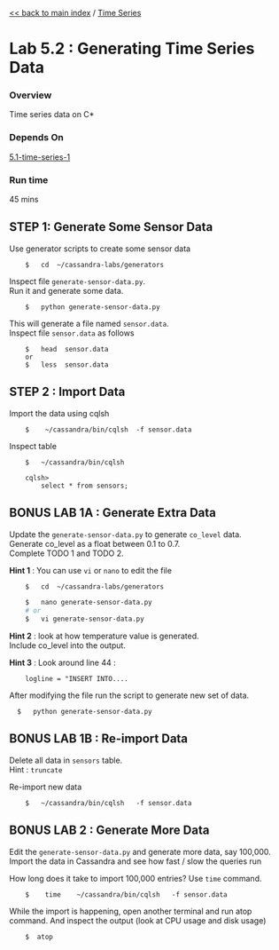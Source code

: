 <link rel='stylesheet' href='../assets/css/main.css'/>

[<< back to main index](../README.md) / [Time Series](README.md) 

Lab 5.2 : Generating Time Series Data
====================

### Overview
Time series data on C*

### Depends On 
[5.1-time-series-1](5.1-time-series-1.md)

### Run time
45 mins


## STEP 1: Generate Some Sensor Data
Use generator scripts to create some sensor data
```
    $   cd  ~/cassandra-labs/generators
```

Inspect file `generate-sensor-data.py`.  
Run it and generate some data.
```
    $   python generate-sensor-data.py
```

This will generate a file named `sensor.data`.   
Inspect file `sensor.data` as follows
```
    $   head  sensor.data
    or
    $   less  sensor.data
```

## STEP 2 : Import Data
Import the data using cqlsh
```
    $    ~/cassandra/bin/cqlsh  -f sensor.data
```

Inspect table
```
    $   ~/cassandra/bin/cqlsh

    cqlsh>   
        select * from sensors;
```

## BONUS LAB 1A : Generate Extra Data
Update the `generate-sensor-data.py` to generate `co_level` data.  
Generate co_level as a float between 0.1  to 0.7.  
Complete TODO 1 and TODO 2.

**Hint 1** : You can use `vi` or `nano` to edit the file
```bash
    $   cd  ~/cassandra-labs/generators

    $   nano generate-sensor-data.py
    # or
    $   vi generate-sensor-data.py
```

**Hint 2** : look  at how temperature value is generated.  
Include co_level into the output.  

**Hint 3** : Look around line 44 :
```
    logline = "INSERT INTO....
```

After modifying the file run the script to generate new set of data.
```
  $   python generate-sensor-data.py
```


## BONUS LAB 1B :  Re-import Data
Delete all data in `sensors` table.  
Hint : `truncate`  

Re-import new data
```
    $   ~/cassandra/bin/cqlsh   -f sensor.data
```


## BONUS LAB 2 : Generate More Data
Edit the `generate-sensor-data.py` and generate more data, say 100,000.  
Import the data in Cassandra and see how fast / slow the queries run 

How long does it take to import 100,000 entries?
Use  `time` command.
```
    $    time    ~/cassandra/bin/cqlsh   -f sensor.data
```

While the import is happening,  open another terminal and run atop command.  And inspect the output  (look at CPU usage and disk usage)
```
    $  atop
```

